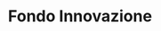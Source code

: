 ---
title: Fondo Innovazione
redirect_to: https://www.pagopa.it/it/opportunita/fondo-innovazione
redirect_from:
  - /it/pagopa-spa/fondoinnovazione/ALLEGATO_1_Obiettivi_da_Conseguire_vers_1.pdf
  - /it/pagopa-spa/fondoinnovazione/ALLEGATO_1_Obiettivi_da_Conseguire.pdf
  - /it/pagopa-spa/fondoinnovazione/ALLEGATO_2_Importo_del_Contributo_e_premialita_vers_1.pdf
  - /it/pagopa-spa/fondoinnovazione/ALLEGATO_2_Importo_del_Contributo_e_premialita.pdf
  - /it/pagopa-spa/fondoinnovazione/ALLEGATO_3_Istruttoria_e_Verifiche.pdf
  - /it/pagopa-spa/fondoinnovazione/AVVISO_PUBBLICO_FONDO_INNOVAZIONE.pdf
  - /it/pagopa-spa/fondoinnovazione/Fasce_demografiche.pdf
  - /it/pagopa-spa/fondoinnovazione/Informativa_Privacy.pdf
  - /it/pagopa-spa/fondoinnovazione/Manuale_operativo_App_IO.pdf
  - /it/pagopa-spa/fondoinnovazione/Manuale_operativo_CIE.pdf
  - /it/pagopa-spa/fondoinnovazione/Manuale_operativo_pagoPA.pdf
  - /it/pagopa-spa/fondoinnovazione/Manuale_operativo_Spid.pdf
---